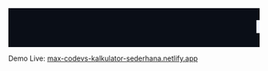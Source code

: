 <svg width="900" height="140" viewBox="0 0 900 140" xmlns="http://www.w3.org/2000/svg">
  <rect width="900" height="140" fill="#0A0E17"/>
  <g font-family="DejaVu Sans, Arial, sans-serif" font-size="64" font-weight="700">
    <text id="t" x="900" y="92" fill="#78829B">  Kalkulator Sederhana  </text>
    <text x="900" y="90" fill="#F0F4FF">
      <animate attributeName="x" from="900" to="-900" dur="6s" repeatCount="indefinite"/>
           Kalkulator Sederhana
    </text>
  </g>
</svg>


Demo Live: [max-codevs-kalkulator-sederhana.netlify.app](https://max-codevs-kalkulator-sederhana.netlify.app)
